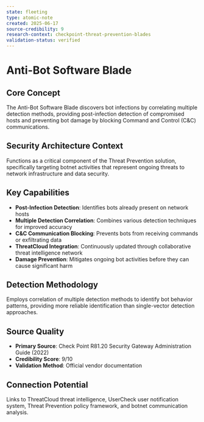```yaml
---
state: fleeting
type: atomic-note
created: 2025-06-17
source-credibility: 9
research-context: checkpoint-threat-prevention-blades
validation-status: verified
---
```


# Anti-Bot Software Blade

## Core Concept
The Anti-Bot Software Blade discovers bot infections by correlating multiple detection methods, providing post-infection detection of compromised hosts and preventing bot damage by blocking Command and Control (C&C) communications.

## Security Architecture Context
Functions as a critical component of the Threat Prevention solution, specifically targeting botnet activities that represent ongoing threats to network infrastructure and data security.

## Key Capabilities
- **Post-Infection Detection**: Identifies bots already present on network hosts
- **Multiple Detection Correlation**: Combines various detection techniques for improved accuracy
- **C&C Communication Blocking**: Prevents bots from receiving commands or exfiltrating data
- **ThreatCloud Integration**: Continuously updated through collaborative threat intelligence network
- **Damage Prevention**: Mitigates ongoing bot activities before they can cause significant harm

## Detection Methodology
Employs correlation of multiple detection methods to identify bot behavior patterns, providing more reliable identification than single-vector detection approaches.

## Source Quality
- **Primary Source**: Check Point R81.20 Security Gateway Administration Guide (2022)
- **Credibility Score**: 9/10
- **Validation Method**: Official vendor documentation

## Connection Potential
Links to ThreatCloud threat intelligence, UserCheck user notification system, Threat Prevention policy framework, and botnet communication analysis.